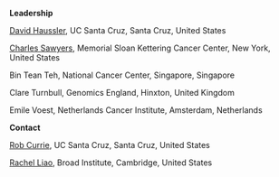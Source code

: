 **Leadership**

[David
Haussler](https://genomicsandhealth.org/about-the-global-alliance/governance/all-bios/david-haussler), UC Santa Cruz, Santa Cruz, United States

[Charles
Sawyers](https://genomicsandhealth.org/about-the-global-alliance/governance/all-bios/charles-sawyers), Memorial Sloan Kettering Cancer Center, New York, United States

Bin Tean Teh, National Cancer Center, Singapore, Singapore

Clare Turnbull, Genomics England, Hinxton, United Kingdom

Emile Voest, Netherlands Cancer Institute, Amsterdam, Netherlands

**Contact**

[Rob Currie](https://www.soe.ucsc.edu/people/rcurrie), UC Santa Cruz, Santa Cruz, United States

[Rachel
Liao](https://genomicsandhealth.org/about-the-global-alliance/governance/all-bios/rachel-liao), Broad Institute, Cambridge, United States
